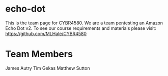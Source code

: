 # echo-dot
This is the team page for CYBR4580.  We are a team pentesting an Amazon Echo Dot v2.  To see our course requirements and materials please visit: https://github.com/MLHale/CYBR4580

# Team Members
James Autry
Tim Gekas
Matthew Sutton

